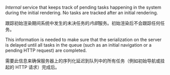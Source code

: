 *Internal* service that keeps track of pending tasks happening in the system
during the initial rendering. No tasks are tracked after an initial
rendering.

跟踪初始渲染期间系统中发生的未决任务的*内部*服务。初始渲染后不会跟踪任何任务。

This information is needed to make sure that the serialization on the server
is delayed until all tasks in the queue \(such as an initial navigation or a
pending HTTP request\) are completed.

需要此信息来确保服务器上的序列化延迟到队列中的所有任务（例如初始导航或挂起的 HTTP 请求）完成后。